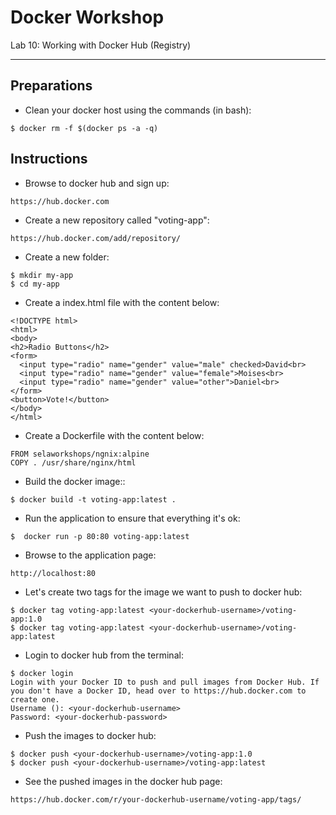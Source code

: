 # Docker Workshop
Lab 10: Working with Docker Hub (Registry)

---

## Preparations

 - Clean your docker host using the commands (in bash):

```
$ docker rm -f $(docker ps -a -q)
```




## Instructions

 - Browse to docker hub and sign up:
```
https://hub.docker.com
```

 - Create a new repository called "voting-app":
```
https://hub.docker.com/add/repository/
```

 - Create a new folder:
```
$ mkdir my-app
$ cd my-app
```

 - Create a index.html file with the content below:
```
<!DOCTYPE html>
<html>
<body>
<h2>Radio Buttons</h2>
<form>
  <input type="radio" name="gender" value="male" checked>David<br>
  <input type="radio" name="gender" value="female">Moises<br>
  <input type="radio" name="gender" value="other">Daniel<br>  
</form> 
<button>Vote!</button> 
</body>
</html>
```

 - Create a Dockerfile with the content below:
```
FROM selaworkshops/ngnix:alpine
COPY . /usr/share/nginx/html
```

 - Build the docker image::
```
$ docker build -t voting-app:latest .
```

 - Run the application to ensure that everything it's ok:
```
$  docker run -p 80:80 voting-app:latest
```

 - Browse to the application page:
```
http://localhost:80
```

 - Let's create two tags for the image we want to push to docker hub:
```
$ docker tag voting-app:latest <your-dockerhub-username>/voting-app:1.0
$ docker tag voting-app:latest <your-dockerhub-username>/voting-app:latest
```

 - Login to docker hub from the terminal:
```
$ docker login
Login with your Docker ID to push and pull images from Docker Hub. If you don't have a Docker ID, head over to https://hub.docker.com to create one.
Username (): <your-dockerhub-username>
Password: <your-dockerhub-password>
```

 - Push the images to docker hub:
```
$ docker push <your-dockerhub-username>/voting-app:1.0
$ docker push <your-dockerhub-username>/voting-app:latest
```

 - See the pushed images in the docker hub page:
```
https://hub.docker.com/r/your-dockerhub-username/voting-app/tags/
```
